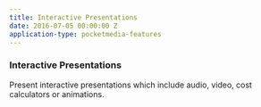 ```yaml
---
title: Interactive Presentations
date: 2016-07-05 00:00:00 Z
application-type: pocketmedia-features
---
```


### Interactive Presentations

Present interactive presentations which include audio, video, cost calculators or animations.